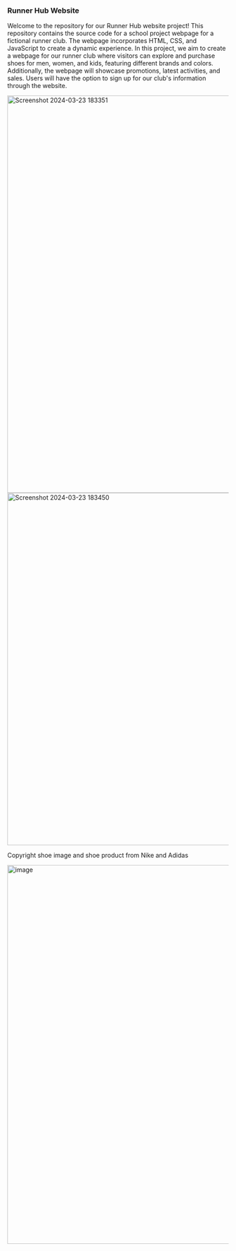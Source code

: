 <h3>Runner Hub Website </h3>
<p>Welcome to the repository for our Runner Hub website project! This repository contains the source code for a school project webpage for a fictional runner club. The webpage incorporates HTML, CSS, and JavaScript to create a dynamic experience. In this project, we aim to create a webpage for our runner club where visitors can explore and purchase shoes for men, women, and kids, featuring different brands and colors. Additionally, the webpage will showcase promotions, latest activities, and sales. Users will have the option to sign up for our club's information through the website.</p>
<img width="902" alt="Screenshot 2024-03-23 183351" src="https://github.com/winniehhy/RunnerHub/assets/155449474/59ecf865-adac-4938-bcd2-8c057373a3d0">
<img width="800" alt="Screenshot 2024-03-23 183450" src="https://github.com/winniehhy/RunnerHub/assets/155449474/69fd5b33-f93b-4dc5-85b5-bb06d22ae650">

<p> Copyright shoe image and shoe product from Nike and Adidas</p>
<img width="860" alt="image" src="https://github.com/winniehhy/RunnerHub/assets/155449474/1e0c738a-2217-4a57-afee-d722020739cc">



